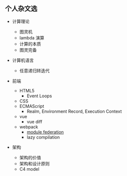 个人杂文选  
----  

* 计算理论  
  * 图灵机  
  * lambda 演算  
  * 计算的本质  
  * 图灵完备  

* 计算机语言  
  * 任意递归转迭代  

* 前端  
  * HTML5  
    * Event Loops    
  * CSS  
  * ECMAScript  
    * Realm, Environment Record, Execution Context  
  * vue  
    * vue diff  
  * webpack  
    * [module federation](./contents/webpack-module-federation)  
    * lazy compilation  

* 架构  
  * 架构的价值  
  * 架构和设计原则  
  * C4 model  